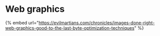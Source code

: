# Web graphics

{% embed url="https://evilmartians.com/chronicles/images-done-right-web-graphics-good-to-the-last-byte-optimization-techniques" %}



